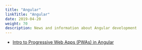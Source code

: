 ```yaml
---
title: "Angular"
linkTitle: "Angular"
date: 2019-04-20
weight: 70
description: News and information about Angular development
---
```


* [Intro to Progressive Web Apps (PWAs) in Angular](https://alligator.io/angular/angular-pwa/)
